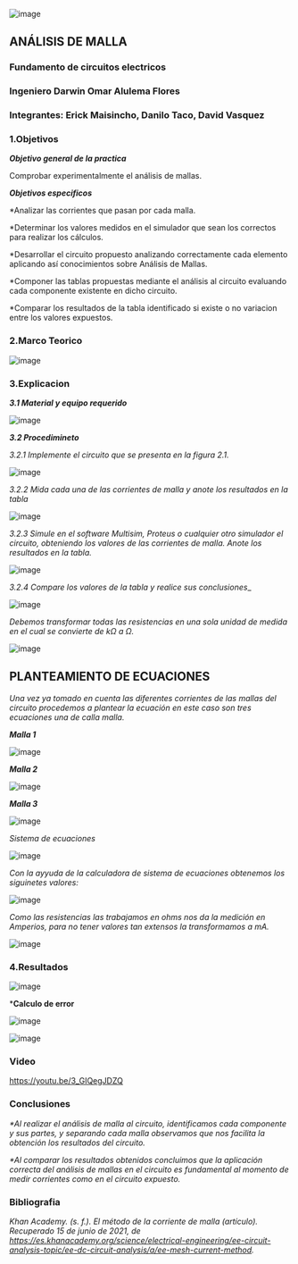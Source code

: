 ![image](https://user-images.githubusercontent.com/85728185/121998054-e2cc4080-cd70-11eb-8c9c-eebefc1e4de7.png)

## ANÁLISIS DE MALLA

### Fundamento de circuitos electricos
### Ingeniero  Darwin Omar Alulema Flores

### Integrantes: Erick Maisincho, Danilo Taco, David Vasquez

### 1.Objetivos
***Objetivo general de la practica***

Comprobar experimentalmente el análisis de mallas.

***Objetivos especificos***

*Analizar las corrientes que pasan por cada malla.

*Determinar los valores medidos en el simulador que sean los correctos para realizar los cálculos.

*Desarrollar el circuito propuesto analizando correctamente cada elemento aplicando así conocimientos sobre Análisis de Mallas.

*Componer las tablas propuestas mediante el análisis al circuito evaluando cada componente existente en dicho circuito.

*Comparar los resultados de la tabla identificado si existe o no variacion entre los valores expuestos.

### 2.Marco Teorico 

![image](https://user-images.githubusercontent.com/84418933/122088933-dfb26e00-cdcb-11eb-83af-267b1e551188.png)

### 3.Explicacion

***3.1 Material y equipo requerido***

![image](https://user-images.githubusercontent.com/85728185/121991388-3173dd80-cd65-11eb-9321-160540998d26.png)

***3.2 Procedimineto***

_3.2.1 Implemente el circuito que se presenta en la figura 2.1._

![image](https://user-images.githubusercontent.com/85728185/121996038-8d426480-cd6d-11eb-8675-20aa04ad649e.png)

_3.2.2 Mida cada una de las corrientes de malla y anote los resultados en la tabla_

![image](https://user-images.githubusercontent.com/85728185/121995717-08efe180-cd6d-11eb-9241-967c829b8ed8.png)

_3.2.3 Simule en el software Multisim, Proteus o cualquier otro simulador el circuito, obteniendo los valores de las corrientes de malla. Anote los resultados en la tabla._

![image](https://user-images.githubusercontent.com/85728185/121996973-2a51cd00-cd6f-11eb-9759-7cd39039d414.png)

_3.2.4 Compare los valores de la tabla  y realice sus conclusiones__

![image](https://user-images.githubusercontent.com/85728185/122101428-e6e07880-cdd9-11eb-8cdd-4163eccd5e2b.png)

_Debemos transformar todas las resistencias en una sola unidad de medida en el cual se convierte de kΩ a Ω._

![image](https://user-images.githubusercontent.com/85728185/122078646-5cd8e580-cdc2-11eb-8ec3-0d4e618206d2.png)

## PLANTEAMIENTO DE ECUACIONES

_Una vez ya tomado en cuenta las diferentes corrientes de las mallas del circuito procedemos a plantear la ecuación en este caso son tres ecuaciones una de calla malla._

***Malla 1***

![image](https://user-images.githubusercontent.com/85728185/122082848-f5249980-cdc5-11eb-875e-3fb70a881526.png)

***Malla 2***

![image](https://user-images.githubusercontent.com/85728185/122084517-82b4b900-cdc7-11eb-81b0-9674d0a6179d.png)

***Malla 3***

![image](https://user-images.githubusercontent.com/85728185/122085763-a88e8d80-cdc8-11eb-8d25-a00e5ddf7dad.png)

_Sistema de ecuaciones_

![image](https://user-images.githubusercontent.com/85728185/122088632-89452f80-cdcb-11eb-96c0-62dd03e259e0.png)

_Con la ayyuda de la calculadora de sistema de ecuaciones obtenemos los siguinetes valores:_

![image](https://user-images.githubusercontent.com/85728185/122090205-23f23e00-cdcd-11eb-97b3-b3b553b2660e.png)

_Como las resistencias las trabajamos en ohms nos da la medición en Amperios, para no tener valores tan extensos la transformamos a mA._

![image](https://user-images.githubusercontent.com/85728185/122090656-9fec8600-cdcd-11eb-86c2-a92840acf23b.png)

### 4.Resultados

![image](https://user-images.githubusercontent.com/85728185/122092206-45ecc000-cdcf-11eb-8934-f12f776f1aa0.png)
 
***Calculo  de error**

![image](https://user-images.githubusercontent.com/85728185/122092595-b7c50980-cdcf-11eb-9009-06a98e204255.png)

![image](https://user-images.githubusercontent.com/85728185/122093443-b3e5b700-cdd0-11eb-8ecc-08067f460a4a.png)

### Video

https://youtu.be/3_GIQegJDZQ

### Conclusiones

_*Al realizar el análisis de malla al circuito, identificamos cada componente y sus partes, y separando cada malla observamos que nos facilita la obtención los resultados del circuito._

_*Al comparar los resultados obtenidos concluimos que la aplicación correcta del análisis de mallas en el circuito es fundamental al momento de medir corrientes como en el circuito expuesto._

### Bibliografia 

_Khan Academy. (s. f.). El método de la corriente de malla (artículo). Recuperado 15 de junio de 2021, de https://es.khanacademy.org/science/electrical-engineering/ee-circuit-analysis-topic/ee-dc-circuit-analysis/a/ee-mesh-current-method._


